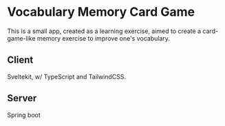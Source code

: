 # Vocabulary Memory Card Game

This is a small app, created as a learning exercise, aimed to create a card-game-like memory exercise to improve one's vocabulary.

## Client

Sveltekit, w/ TypeScript and TailwindCSS.

## Server

Spring boot
